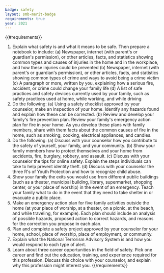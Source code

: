 ```yaml
---
badge: safety
layout: smb-merit-badge
requirements: true
year: 2021
---
```


{{#requirements}}
1. Explain what safety is and what it means to be safe. Then prepare a notebook to include:
    (a) Newspaper, internet (with parent's or guardian's permission), or other articles, facts, and statistics showing common types and causes of injuries in the home and in the workplace, and how these injuries could be prevented (b) Newspaper, internet (with parent's or guardian's permission), or other articles, facts, and statistics showing common types of crime and ways to avoid being a crime victim
    (c) A paragraph or more, written by you, explaining how a serious fire, accident, or crime could change your family life
    (d) A list of safe practices and safety devices currently used by your family, such as safety practices used at home, while working, and while driving
2. Do the following:
    (a) Using a safety checklist approved by your counselor, make an inspection of your home. Identify any hazards found and explain how these can be corrected.
    (b) Review and develop your family's fire prevention plan. Review your family's emergency action plan for fire in your home. As you develop these plans with family members, share with them facts about the common causes of fire in the home, such as smoking, cooking, electrical appliances, and candles.
3. Do the following:
    (a) Discuss with your counselor how you contribute to the safety of yourself, your family, and your community.
    (b) Show your family members how to protect themselves and your home from accidents, fire, burglary, robbery, and assault.
    (c) Discuss with your counselor the tips for online safety. Explain the steps individuals can take to help prevent identity theft.
    (d) Discuss with your counselor the three R's of Youth Protection and how to recognize child abuse.
4. Show your family the exits you would use from different public buildings (such as a theater, municipal building, library, supermarket, shopping center, or your place of worship) in the event of an emergency. Teach your family what to do in the event that they need to take shelter in or evacuate a public place.
5. Make an emergency action plan for five family activities outside the home (at your place of worship, at a theater, on a picnic, at the beach, and while traveling, for example). Each plan should include an analysis of possible hazards, proposed action to correct hazards, and reasons for the correction you propose in each plan.
6. Plan and complete a safety project approved by your counselor for your home, school, place of worship, place of employment, or community.
7. Explain what the National Terrorism Advisory System is and how you would respond to each type of alert.
8. Learn about three career opportunities in the field of safety. Pick one career and find out the education, training, and experience required for this profession. Discuss this choice with your counselor, and explain why this profession might interest you.
{{/requirements}}
